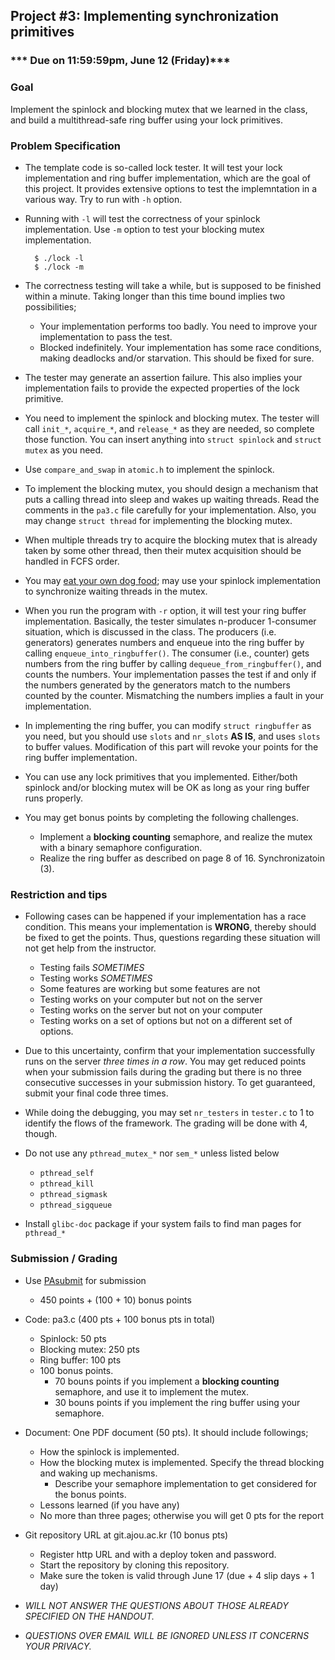 ## Project #3: Implementing synchronization primitives

### *** Due on 11:59:59pm, June 12 (Friday)***

### Goal
Implement the spinlock and blocking mutex that we learned in the class, and build a multithread-safe ring buffer using your lock primitives.

### Problem Specification
- The template code is so-called lock tester. It will test your lock implementation and ring buffer implementation, which are the goal of this project. It provides extensive options to test the implemntation in a various way. Try to run with `-h` option.

- Running with `-l` will test the correctness of your spinlock implementation. Use `-m` option to test your blocking mutex implementation.
  ```
	$ ./lock -l
	$ ./lock -m
	```

- The correctness testing will take a while, but is supposed to be finished within a minute. Taking longer than this time bound implies two possibilities;
  - Your implementation performs too badly. You need to improve your implementation to pass the test.
  - Blocked indefinitely. Your implementation has some race conditions, making deadlocks and/or starvation. This should be fixed for sure.

- The tester may generate an assertion failure. This also implies your implementation fails to provide the expected properties of the lock primitive.

- You need to implement the spinlock and blocking mutex. The tester will call `init_*`, `acquire_*`, and `release_*` as they are needed, so complete those function. You can insert anything into `struct spinlock` and `struct mutex` as you need.

- Use `compare_and_swap` in `atomic.h` to implement the spinlock.

- To implement the blocking mutex, you should design a mechanism that puts a calling thread into sleep and wakes up waiting threads. Read the comments in the `pa3.c` file carefully for your implementation. Also, you may change `struct thread` for implementing the blocking mutex.
- When multiple threads try to acquire the blocking mutex that is already taken by some other thread, then their mutex acquisition should be handled in FCFS order.
- You may [eat your own dog food](https://en.wikipedia.org/wiki/Eating_your_own_dog_food); may use your spinlock implementation to synchronize waiting threads in the mutex.

- When you run the program with `-r` option, it will test your ring buffer implementation. Basically, the tester simulates n-producer 1-consumer situation, which is discussed in the class. The producers (i.e. generators) generates numbers and enqueue into the ring buffer by calling `enqueue_into_ringbuffer()`. The consumer (i.e., counter) gets numbers from the ring buffer by calling `dequeue_from_ringbuffer()`, and counts the numbers. Your implementation passes the test if and only if the numbers generated by the generators match to the numbers counted by the counter. Mismatching the numbers implies a fault in your implementation.

- In implementing the ring buffer, you can modify `struct ringbuffer` as you need, but you should use `slots` and `nr_slots` **AS IS**, and uses `slots` to buffer values. Modification of this part will revoke your points for the ring buffer implementation.
- You can use any lock primitives that you implemented. Either/both spinlock and/or blocking mutex will be OK as long as your ring buffer runs properly.

- You may get bonus points by completing the following challenges.
  - Implement a **blocking counting** semaphore, and realize the mutex with a binary semaphore configuration.
  - Realize the ring buffer as described on page 8 of 16. Synchronizatoin (3).


### Restriction and tips
- Following cases can be happened if your implementation has a race condition. This means your implementation is **WRONG**, thereby should be fixed to get the points. Thus, questions regarding these situation will not get help from the instructor.
  - Testing fails *SOMETIMES*
  - Testing works *SOMETIMES*
  - Some features are working but some features are not
  - Testing works on your computer but not on the server
  - Testing works on the server but not on your computer
  - Testing works on a set of options but not on a different set of options.

- Due to this uncertainty, confirm that your implementation successfully runs on the server *three times in a row*. You may get reduced points when your submission fails during the grading but there is no three consecutive successes in your submission history. To get guaranteed, submit your final code three times.

- While doing the debugging, you may set `nr_testers` in `tester.c` to 1 to identify the flows of the framework. The grading will be done with 4, though.

- Do not use any `pthread_mutex_*` nor `sem_*` unless listed below
  - `pthread_self`
  - `pthread_kill`
  - `pthread_sigmask`
  - `pthread_sigqueue`

- Install `glibc-doc` package if your system fails to find man pages for `pthread_*` 


### Submission / Grading

- Use [PAsubmit](https://sslab.ajou.ac.kr/pasubmit) for submission
  - 450 points + (100 + 10) bonus points

- Code: pa3.c (400 pts + 100 bonus pts in total)
	- Spinlock: 50 pts
	- Blocking mutex: 250 pts
	- Ring buffer: 100 pts
	- 100 bonus points.
	  - 70 bouns points if you implement a **blocking counting** semaphore, and use it to implement the mutex.
	  - 30 bouns points if you implement the ring buffer using your semaphore.

- Document: One PDF document (50 pts). It should include followings;
  - How the spinlock is implemented.
  - How the blocking mutex is implemented. Specify the thread blocking and waking up mechanisms.
	- Describe your semaphore implementation to get considered for the bonus points.
  - Lessons learned (if you have any)
  - No more than three pages; otherwise you will get 0 pts for the report

- Git repository URL at git.ajou.ac.kr (10 bonus pts)
	- Register http URL and with a deploy token and password.
	- Start the repository by cloning this repository.
	- Make sure the token is valid through June 17 (due + 4 slip days + 1 day)

- *WILL NOT ANSWER THE QUESTIONS ABOUT THOSE ALREADY SPECIFIED ON THE HANDOUT.*
- *QUESTIONS OVER EMAIL WILL BE IGNORED UNLESS IT CONCERNS YOUR PRIVACY.*
